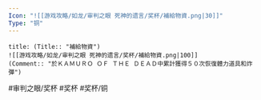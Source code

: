 ```yaml
---
Icon: "![[游戏攻略/如龙/审判之眼 死神的遗言/奖杯/補給物資.png|30]]"
Type: "铜"
---
```

```ad-common-bronze-trophy
title: (Title:: "補給物資")
![[游戏攻略/如龙/审判之眼 死神的遗言/奖杯/補給物資.png|100]]
(Comment:: "於ＫＡＭＵＲＯ ＯＦ ＴＨＥ ＤＥＡＤ中累計獲得５０次恢復體力道具和炸彈")
```

#审判之眼/奖杯 #奖杯 #奖杯/铜
